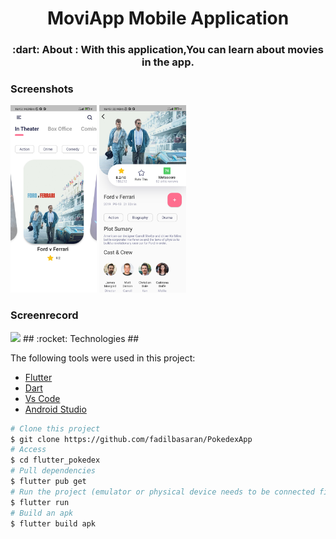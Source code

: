 <h1 align="center">MoviApp Mobile Application</h1>

<h3 align="center">
   :dart: About : 
  With this application,You can learn about movies in the app.
</h3>

### Screenshots     
<img src="assets/screenshots/MovieApp_1.jpg" height="300em" /> <img src="assets/screenshots/MovieApp_2.jpg" height="300em" />

### Screenrecord
<img src="assets/screenshots/MovieApp_Screenrecord.gif" height="600em" />
## :rocket: Technologies ##

The following tools were used in this project:

- [Flutter](https://flutter.dev/)
- [Dart](https://dart.dev/)
- [Vs Code](https://code.visualstudio.com/)
- [Android Studio](https://developer.android.com/studio?gclid=Cj0KCQiAyJOBBhDCARIsAJG2h5eL8TqlTcYWCGcBIPw1fvDCI8-HFaYlvzdfH8GUd_-j9kX9SbFTTJkaAo3MEALw_wcB&gclsrc=aw.ds)

```bash
# Clone this project
$ git clone https://github.com/fadilbasaran/PokedexApp
# Access
$ cd flutter_pokedex
# Pull dependencies
$ flutter pub get
# Run the project (emulator or physical device needs to be connected first)
$ flutter run
# Build an apk
$ flutter build apk
